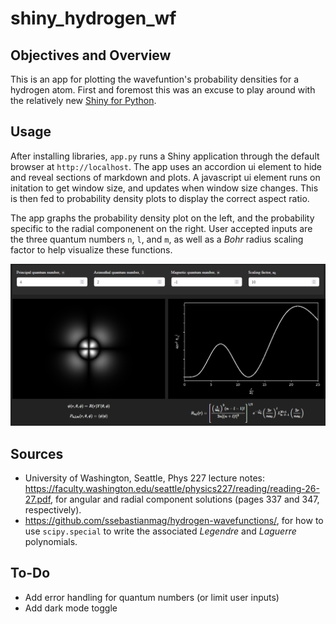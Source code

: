 # shiny_hydrogen_wf

## Objectives and Overview

This is an app for plotting the wavefuntion's probability densities for a hydrogen 
atom. First and foremost this was an excuse to play around with the relatively new
[Shiny for Python](https://shiny.posit.co/py/docs/overview.html).   

## Usage

After installing libraries, ```app.py``` runs a Shiny application through the default browser at ```http://localhost```. The app uses an accordion ui element to hide and reveal sections of markdown and plots. A javascript ui element runs on initation to get window size, and updates when window size changes. This is then fed to probability density plots to display the correct aspect ratio.

The app graphs the probability density plot on the left, and the probability specific to the radial componenent on the right. User accepted inputs are the three quantum numbers ```n```, ```l```, and ```m```, as well as a *Bohr* radius scaling factor to help visualize these functions.

![ui](ui.PNG)

## Sources
- University of Washington, Seattle, Phys 227 lecture notes: https://faculty.washington.edu/seattle/physics227/reading/reading-26-27.pdf, for angular and radial component solutions (pages 337 and 347, respectively).
-  https://github.com/ssebastianmag/hydrogen-wavefunctions/, for how to use ```scipy.special``` to write the associated *Legendre* and *Laguerre* polynomials.

## To-Do
- Add error handling for quantum numbers (or limit user inputs)
- Add dark mode toggle


